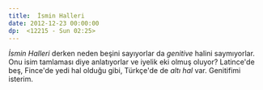 ```yaml
---
title:  İsmin Halleri
date: 2012-12-23 00:00:00
dp:  <12215 - Sun 02:25>
---
```



_İsmin Halleri_ derken neden beşini sayıyorlar da _genitive_ halini
saymıyorlar. Onu isim tamlaması diye anlatıyorlar ve iyelik eki olmuş
oluyor? Latince'de beş, Fince'de yedi hal olduğu gibi, Türkçe'de de
_altı hal_ var. Genitifimi isterim. 


